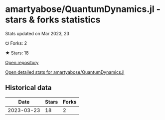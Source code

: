# amartyabose/QuantumDynamics.jl - stars & forks statistics

Stats updated on Mar 2023, 23

☋ Forks: 2

★ Stars: 18

[Open repository](https://github.com/amartyabose/QuantumDynamics.jl)

[Open detailed stats for amartyabose/QuantumDynamics.jl](https://reviewgithub.com/rep/amartyabose/QuantumDynamics.jl)

## Historical data
| Date | Stars | Forks |
|------|-------|-------|
| 2023-03-23 | 18 | 2 | 

